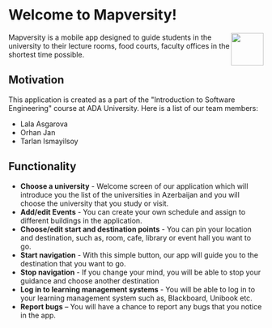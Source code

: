 # Welcome to Mapversity!

<img align="right" width="64" height="64" src="https://i.imgur.com/32tXwOn.png">

Mapversity is a mobile app designed to guide students in the university to their lecture rooms, food courts, faculty offices in the shortest time possible. 

## Motivation

This application is created as a part of the "Introduction to Software Engineering" course at ADA University. Here is a list of our team members:

 - Lala Asgarova
 - Orhan Jan
 - Tarlan Ismayilsoy

## Functionality
- **Choose a university** - Welcome screen of our application which will introduce you the list of the universities in Azerbaijan and you will choose the university that you study or visit.
- **Add/edit Events** - You can create your own schedule and assign to different buildings in the application. 
- **Choose/edit start and destination points** - You can pin your location and destination, such as, room, cafe, library or event hall you want to go.
- **Start navigation** - With this simple button, our app will guide you to the destination that you want to go.
- **Stop navigation** - If you change your mind, you will be able to stop your guidance and choose another destination
- **Log in to learning management systems** - You will be able to log in to your learning management system such as, Blackboard, Unibook etc. 
- **Report bugs** – You will have a chance to report any bugs that you notice in the app.



